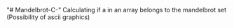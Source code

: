 "# Mandelbrot-C-" 
Calculating if a in an array belongs to the mandelbrot set
(Possibility of ascii graphics)
